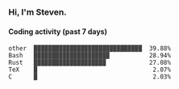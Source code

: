 ### Hi, I'm Steven.

#### Coding activity (past 7 days)
```
other  ▓▓▓▓▓▓▓▓▓▓▓▓▓▓▓▓▓▓▓▓▓▓▓▓▓▓▓▓▓▓  39.88%
Bash   ▓▓▓▓▓▓▓▓▓▓▓▓▓▓▓▓▓▓▓▓▓           28.94%
Rust   ▓▓▓▓▓▓▓▓▓▓▓▓▓▓▓▓▓▓▓▓            27.08%
TeX    ▓                                2.07%
C      ▓                                2.03%
```

